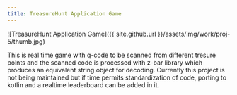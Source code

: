 ```yaml
---
title: TreasureHunt Application Game
---
```


![TreasureHunt Application Game]({{ site.github.url }}/assets/img/work/proj-5/thumb.jpg)

This is real time game with q-code to be scanned from different tresure points and the scanned code is processed with z-bar library which produces an equivalent string object for decoding. Currently this project is not being maintained but if time permits standardization of code, porting to kotlin and a realtime leaderboard can be added in it.


